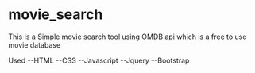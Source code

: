 # movie_search

This Is a Simple movie search tool using OMDB api which is a free to use movie database

Used
--HTML
--CSS
--Javascript
--Jquery
--Bootstrap
